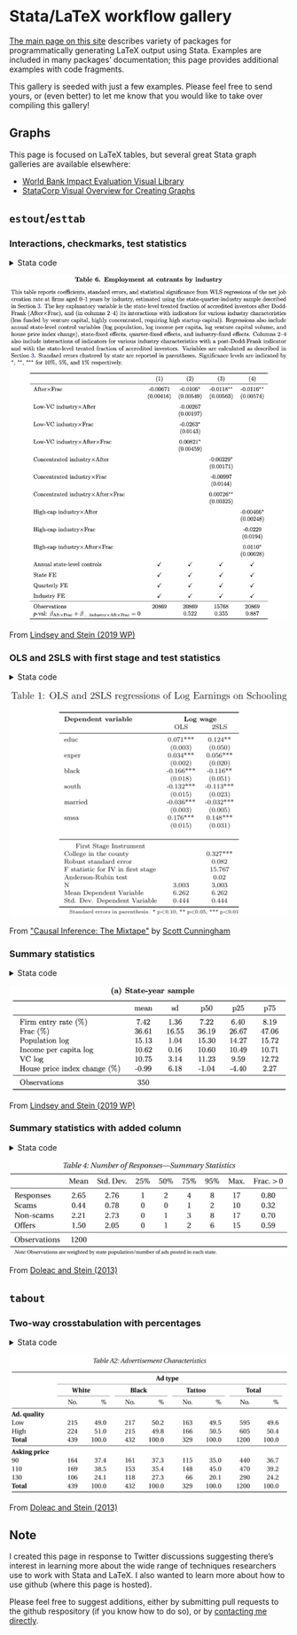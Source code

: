 # Stata/LaTeX workflow gallery

[The main page on this site](../) describes variety of packages for programmatically generating LaTeX output using Stata. Examples are included in many packages’ documentation; this page provides additional examples with code fragments.

This gallery is seeded with just a few examples. Please feel free to send yours, or (even better) to let me know that you would like to take over compiling this gallery!


## Graphs

This page is focused on LaTeX tables, but several great Stata graph galleries are available elsewhere:
- [World Bank Impact Evaluation Visual Library](https://worldbank.github.io/Stata-IE-Visual-Library/)
- [StataCorp Visual Overview for Creating Graphs](https://www.stata.com/support/faqs/graphics/gph/stata-graphs/)

## `estout`/`esttab`

### Interactions, checkmarks, test statistics

<details>
<summary>Stata code</summary>

~~~
eststo  clear
eststo: areg empend_normsqi               after##c.frac lnpop lnpercap lnvc chHPI i.yq i.industry [weight=pa]  if ${SAMPLEIF} & age_buckets == 1, absorb(state) cluster(state)

eststo: areg empend_normsqi  lowsectorvc##after##c.frac lnpop lnpercap lnvc chHPI i.yq i.industry [weight=pa]  if ${SAMPLEIF} & age_buckets == 1, absorb(state) cluster(state)
test 1.after#c.frac + 1.lowsectorvc#1.after#c.frac = 0
estadd scalar sum_afterfrac_p = r(p)

eststo: areg empend_normsqi    empconc50##after##c.frac lnpop lnpercap lnvc chHPI i.yq i.industry [weight=pa]  if ${SAMPLEIF} & age_buckets == 1, absorb(state) cluster(state)
test 1.after#c.frac + 1.empconc50#1.after#c.frac = 0
estadd scalar sum_afterfrac_p = r(p)

eststo: areg empend_normsqi      highcap##after##c.frac lnpop lnpercap lnvc chHPI i.yq i.industry [weight=pa]  if ${SAMPLEIF} & age_buckets == 1, absorb(state) cluster(state)
test 1.after#c.frac + 1.highcap#1.after#c.frac = 0
estadd scalar sum_afterfrac_p = r(p)


esttab using "${OUTPATH}emp_entrants_industry", ///
nomtitles booktabs replace ///
order(1.after#c.frac ///
	1.lowsectorvc#1.after  1.lowsectorvc#c.frac 1.lowsectorvc#1.after#c.frac ///
	1.empconc50#1.after  1.empconc50#c.frac 1.empconc50#1.after#c.frac ///
	1.highcap#1.after  1.highcap#c.frac 1.highcap#1.after#c.frac ///
	lnpop lnpercap lnvc chHPI) ///
drop(frac 1.after  1.empconc50 1.lowsectorvc 1.highcap) ///
indicate("Annual state-level controls = lnpop lnpercap lnvc chHPI"   "State FE = _cons" "Quarterly FE = *.yq" "Industry FE = *.industry", labels("\checkmark" "")) ///
stats(N sum_afterfrac_p, labels("Observations" "\$p\$-val: \$\beta_{\text{Aft}\times\text{Frac}} + \beta_{\text{\ldots industry}\times\text{Aft}\times\text{Frac}} = 0 \$")) ///
label nobaselevels interaction("\$\times\$") substitute("=1" "") nonotes se star(* 0.10 ** 0.05 *** 0.01)
~~~

</details>

![Table 6 from Lindsey and Stein (2019 WP)](images/lindseystein_t6.png "Sample table")

From [Lindsey and Stein (2019 WP)](https://papers.ssrn.com/sol3/papers.cfm?abstract_id=2939994)





### OLS and 2SLS with first stage and test statistics

<details>
<summary>Stata code</summary>

~~~
* This file will estimate the returns to college education using the "college in the county" instrumental variable
* which instruments for college attendance with whether there is a 2 or 4 year college near the respondent of the NLS.
* You will first need to install estout (ssc install estout), and you will need to pull the card data from my Mixtape
* in the cloud.  

use "https://storage.googleapis.com/causal-inference-mixtape.appspot.com/card", replace

cap n tempvar tempsample
cap n local specname=`specname'+1
reg  lwage  educ  exper black south married   smsa
cap n estadd ysumm
cap n estimates store ols_`specname'

cap n local specname=`specname'+1
reg educ nearc4 exper black south married   smsa
cap n local biv = _b[nearc4]
cap n local seiv = _se[nearc4]
cap n unab ivs: nearc4
cap n local xlist: colnames e(b)
cap n local ivs: list ivs & xlist
cap n test `ivs'
cap n local F_iv=r(F)
cap n local specname=`specname'+1

cap n ivregress 2sls lwage (educ=nearc4) exper black south married   smsa, first
cap n estadd ysumm
cap n estadd scalar biv  = `biv'
cap n estadd scalar seiv = `seiv'
cap n estadd scalar F_iv = `F_iv'
cap n rivtest
n return list
cap n local ar_chi2=r(ar_chi2)
cap n local ar_p=r(ar_p)
cap n estadd scalar ar_chi2 = `ar_chi2'
cap n estadd scalar ar_p = `ar_p'
cap n estimates store tsls_`specname'

#delimit ;
	cap n estout * using ./card.tex,
		style(tex) label notype
		cells((b(star fmt(%9.3f))) (se(fmt(%9.3f)par))) 		
		stats(biv seiv F_iv ar_p N ymean ysd, star(biv)
		labels("College in the county" "Robust standard error " "F statistic for IV in first stage" "Anderson-Rubin test" "N" "Mean Dependent Variable" "Std. Dev. Dependent Variable")
			fmt(3 3 3 2 %9.0fc 3 3))
		keep(educ exper black south married smsa) replace noabbrev starlevels(* 0.10 ** 0.05 *** 0.01)
		title(OLS and 2SLS regressions of Log Earnings on Schooling)   
		collabels(none) eqlabels(none) mlabels(none) mgroups(none)
		prehead("\begin{table}[htbp]\centering" "\scriptsize" "\caption{@title}" "\label{2sls_1}" "\begin{center}" "\begin{threeparttable}" "\begin{tabular}{l*{@E}{c}}"
"\toprule"
"\multicolumn{1}{l}{\textbf{Dependent variable}}&"
"\multicolumn{2}{c}{\textbf{Log wage}}\\"
"\multicolumn{1}{c}{}&"
"\multicolumn{1}{c}{OLS}&"
"\multicolumn{1}{c}{2SLS}\\")
		posthead("\midrule")
		prefoot("\\" "\midrule" "\multicolumn{1}{c}{First Stage Instrument}\\")  
		postfoot("\bottomrule" "\end{tabular}" "\begin{tablenotes}" "\tiny" "\item Standard errors in parenthesis. * p$<$0.10, ** p$<$0.05, *** p$<$0.01" "\end{tablenotes}" \end{threeparttable} \end{center} \end{table});
#delimit cr
~~~

</details>

![Table from Cunningham Mixtape](images/cunningham_t1.png "Sample table")

From ["Causal Inference: The Mixtape"](http://scunning.com/mixtape.html) by [Scott Cunningham](http://scunning.com/)







### Summary statistics

<details>
<summary>Stata code</summary>

~~~
gen t_entry_norm1 = entry_norm1 * 100
label var t_entry_norm1	"Firm entry rate (\%)"

gen t_frac = frac * 100
label var t_frac	"Frac (\%)"

gen t_chHPI = chHPI * 100
label var t_chHPI	"House price index change (\%)"

eststo clear
eststo: quietly estpost summarize	t_entry_norm1 ///
									t_frac lnpop lnpercap lnvc t_chHPI ///
								if ${SAMPLEIF} & (age_buckets == 1) & (pa > 0), detail

esttab using "${OUTPATH}summstat_bds_sy.tex", replace ///
	cells("mean(fmt(2)) sd(fmt(2)) p50(fmt(2)) p25(fmt(2)) p75(fmt(2))") label booktab nonumber nomtitles
eststo clear
~~~

</details>

![Table 2a from Lindsey and Stein (2019 WP)](images/lindseystein_t2a.png "Sample table")

From [Lindsey and Stein (2019 WP)](https://papers.ssrn.com/sol3/papers.cfm?abstract_id=2939994)





### Summary statistics with added column

<details>
<summary>Stata code</summary>

~~~
label var responses		"Responses"
label var scams			"Scams"
label var nonscams		"Non-scams"
label var offers		"Offers"


estpost tabstat anyresponse anyscam anynonscam anyoffer [aw = stateweight], statistics(mean) columns(statistics)
matrix anys = e(mean)
matrix colnames anys = responses scams nonscams offers	// Get column in same rows as responses scams nonscams offers
matrix rownames anys = anys

eststo clear
estpost tabstat responses scams nonscams offers [aw = stateweight], statistics(mean sd p25 p50 p75 p95 max count) columns(statistics)

estadd matrix anys

esttab using "${OUTPATH}numberresponsesw.tex", ///
	cells("mean(fmt(a2) label(Mean)) sd(fmt(a2) label(Std.\ Dev.)) p25(fmt(a2) label(25\%)) p50(fmt(a2) label(50\%)) p75(fmt(a2) label(75\%))  p95(fmt(a2) label(95\%)) max(fmt(a2) label(Max.)) anys(fmt(a2) label(Frac.\ $>0$))") ///
	nostar nonumbers nomtitle label booktabs width(38em) replace
~~~

</details>

![Table 4 from Doleac and Stein (2013)](images/doleacstein_t4.png "Sample table")

From [Doleac and Stein (2013)](http://onlinelibrary.wiley.com/doi/10.1111/ecoj.12082/abstract)




## `tabout`


### Two-way crosstabulation with percentages

<details>
<summary>Stata code</summary>

~~~
global ADCHARS			"highquality price"
label var highquality "Ad.\ quality"

tabout ${ADCHARS} type using ${OUTPATH}adchars.tex, c(freq col) f(0 1) ///
	cl1(2-11) cl2(2-3 4-5 6-7 8-9 10-11) topstr(Advertisement Characteristics\label{tab:adchars}|\textwidth) ///
	replace style(tex) bt font(bold) topf(top.tex) botf(bot.tex)
~~~

</details>

![Table A2 from Doleac and Stein (2013)](images/doleacstein_ta2.png "Sample table")

From [Doleac and Stein (2013)](http://onlinelibrary.wiley.com/doi/10.1111/ecoj.12082/abstract)



## Note

I created this page in response to Twitter discussions suggesting there’s interest in learning more about the wide range of techniques researchers use to work with Stata and LaTeX. I also wanted to learn more about how to use github (where this page is hosted).

Please feel free to suggest additions, either by submitting pull requests to the github respository (if you know how to do so), or by [contacting me directly](http://lukestein.com/).
